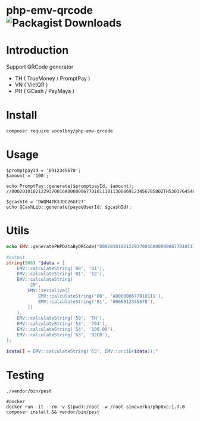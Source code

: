 # php-emv-qrcode ![Packagist Downloads](https://img.shields.io/packagist/dt/vocolboy/php-emv-qrcode)

# Introduction
Support QRCode generator
- TH ( TrueMoney / PromptPay )
- VN ( VietQR )
- PH ( GCash / PayMaya )

# Install
```shell
composer require vocolboy/php-emv-qrcode
```

# Usage
```
$promptpayId = '0912345678';
$amount = '100';

echo PromptPay::generate($promptpayId, $amount);
//00020101021229370016A000000677010111011300669123456785802TH53037645406100.00630492CB

$gcashId = 'DWQM4TK3JDO26GF27'
echo GCashLib::generate(payeeUserId: $gcashId);
```

# Utils
```php
echo EMV::generatePHPDataByQRCode("00020101021229370016A000000677010111011300669123456785802TH53037645406100.00630492CB");

#output
string(506) "$data = [
    EMV::calculateString('00', '01'),
    EMV::calculateString('01', '12'),
    EMV::calculateString(
        '29',
        EMV::serialize([
            EMV::calculateString('00', 'A000000677010111'),
            EMV::calculateString('01', '0066912345678'),
        ])
    ),
    EMV::calculateString('58', 'TH'),
    EMV::calculateString('53', '764'),
    EMV::calculateString('54', '100.00'),
    EMV::calculateString('63', '92CB'),
];

$data[] = EMV::calculateString('63', EMV::crc16($data));"
```

# Testing
```shell
./vendor/bin/pest

#docker
docker run -it --rm -v $(pwd):/root -w /root sineverba/php8xc:1.7.0 composer install && vendor/bin/pest
```
